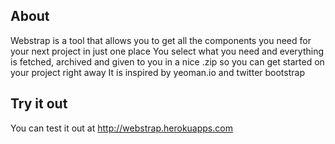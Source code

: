 ## About

Webstrap is a tool that allows you to get all the components you need for your next project in just one place
You select what you need and everything is fetched, archived and given to you in a nice .zip so you can get started on your project right away
It is inspired by yeoman.io and twitter bootstrap

## Try it out

You can test it out at http://webstrap.herokuapps.com
